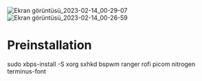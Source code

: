 ![Ekran görüntüsü_2023-02-14_00-29-07](https://user-images.githubusercontent.com/81004209/218593208-6c5929ab-41bf-4c79-b311-a8215144c5db.png)
![Ekran görüntüsü_2023-02-14_00-26-59](https://user-images.githubusercontent.com/81004209/218593240-5b6ade49-9111-4add-9948-d390db83a7f6.png)
# Preinstallation
sudo xbps-install -S xorg sxhkd bspwm ranger rofi picom nitrogen terminus-font
